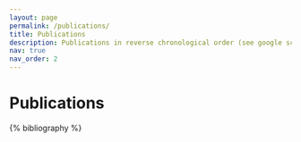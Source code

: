 ```yaml
---
layout: page
permalink: /publications/
title: Publications
description: Publications in reverse chronological order (see google scholar for latest)
nav: true
nav_order: 2
---
```



<!-- _pages/publications.md -->

<div class="publications">
<h1>Publications </h1>

{% bibliography %}

</div>
